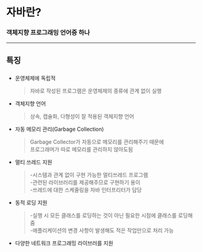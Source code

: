 # 자바란?
### 객체지향 프로그래밍 언어중 하나

***

## 특징
### 
* 운영체제에 독립적
    > 자바로 작성된 프로그램은 운영체제의 종류에 관계 없이 실행  
  
 * 객체지향 언어
    > 상속, 캡슐화, 다형성이 잘 적용된 객체지향 언어
 
 * 자동 메모리 관리(Garbage Collection)
    > Garbage Collector가 자동으로 메모리를 관리해주기 때문에  
    > 프로그래머가 따로 메모리를 관리하지 않아도됨  
   
 * 멀티 쓰레드 지원
    > -시스템과 관계 없이 구현 가능한 멀티쓰레드 프로그램  
    > -관련된 라이브러리를 제공해주므로 구현하기 용이  
    > -쓰레드에 대한 스케줄링을 자바 인터프리터가 담당
    
 * 동적 로딩 지원
    > -실행 시 모든 클래스를 로딩하는 것이 아닌 필요한 시점에 클래스를 로딩해 줌  
    > -애플리케이션의 변경 사항이 발생해도 적은 작업만으로 처리 가능
    
 * 다양한 네트워크 프로그래밍 라이브러를 지원
